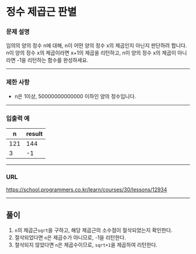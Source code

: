 # 정수 제곱근 판별

### 문제 설명

임의의 양의 정수 n에 대해, n이 어떤 양의 정수 x의 제곱인지 아닌지 판단하려 합니다.
n이 양의 정수 x의 제곱이라면 x+1의 제곱을 리턴하고, n이 양의 정수 x의 제곱이 아니라면 -1을 리턴하는 함수를 완성하세요.

-----------
### 제한 사항

- n은 1이상, 50000000000000 이하인 양의 정수입니다.

-----------
### 입출력 예

| n   | result |
|-----|--------|
| 121 | 144    |
| 3   | -1     |

-----------
### URL

https://school.programmers.co.kr/learn/courses/30/lessons/12934

-----------
## 풀이
1. `n`의 제곱근`sqrt`을 구하고, 해당 제곱근의 소수점이 절삭되었는지 확인한다.
2. 절삭되었다면 `n`은 제곱수가 아니므로, -1을 리턴한다.
3. 절삭되지 않았다면 `n`은 제곱수이므로, `sqrt+1`을 제곱하여 리턴한다.